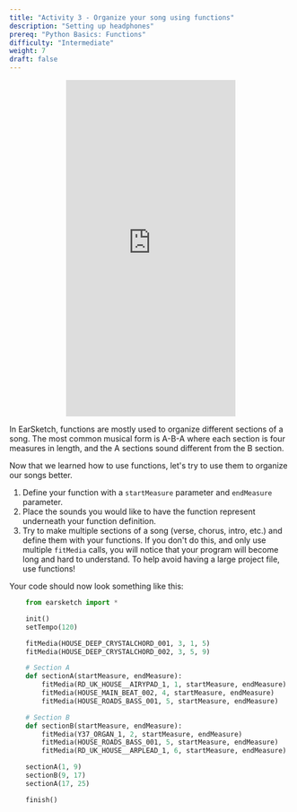 ```yaml
---
title: "Activity 3 - Organize your song using functions"
description: "Setting up headphones"
prereq: "Python Basics: Functions"
difficulty: "Intermediate"
weight: 7
draft: false
---
```

<p style="text-align: center;"><iframe width="60%" height="600px" src="https://www.youtube.com/embed/ENPl4QnJg1I" frameborder="0" allow="accelerometer; autoplay; encrypted-media; gyroscope; picture-in-picture" allowfullscreen></iframe></p>

In EarSketch, functions are mostly used to organize different sections of a song. The most common musical form is A-B-A where each section is
four measures in length, and the A sections sound different from the B section.

Now that we learned how to use functions, let's try to use them to organize our songs better.

1. Define your function with a `startMeasure` parameter and `endMeasure` parameter.
2. Place the sounds you would like to have the function represent underneath your function definition.
3. Try to make multiple sections of a song (verse, chorus, intro, etc.) and define them with your functions. If you don't do this, and only use multiple `fitMedia` calls, you will notice that your program will become long and hard to understand. To help avoid having a large project file, use functions!

Your code should now look something like this:

```python
    from earsketch import *

    init()
    setTempo(120)

    fitMedia(HOUSE_DEEP_CRYSTALCHORD_001, 3, 1, 5)
    fitMedia(HOUSE_DEEP_CRYSTALCHORD_002, 3, 5, 9)

    # Section A
    def sectionA(startMeasure, endMeasure):
        fitMedia(RD_UK_HOUSE__AIRYPAD_1, 1, startMeasure, endMeasure)
        fitMedia(HOUSE_MAIN_BEAT_002, 4, startMeasure, endMeasure)
        fitMedia(HOUSE_ROADS_BASS_001, 5, startMeasure, endMeasure)  

    # Section B
    def sectionB(startMeasure, endMeasure):
        fitMedia(Y37_ORGAN_1, 2, startMeasure, endMeasure)
        fitMedia(HOUSE_ROADS_BASS_001, 5, startMeasure, endMeasure)
        fitMedia(RD_UK_HOUSE__ARPLEAD_1, 6, startMeasure, endMeasure)

    sectionA(1, 9)
    sectionB(9, 17)
    sectionA(17, 25)

    finish()
```